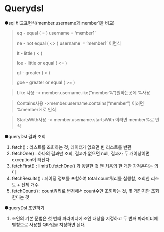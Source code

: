 # Querydsl

●sql 비교표현식(member.username과 member1을 비교)
> eq - equal ( = ) username = ‘member1’
> 
> ne - not equal ( <> ) username != ‘member1’ 이런식
> 
> lt - little ( < )
> 
> loe - little or equal ( <= )
> 
> gt - greater ( > )
> 
> goe - greater or equal ( >= )

> Like 사용 -> member.username.like(“member%”)원하는곳에 %사용

> Contains사용 ->member.username.contains(“member”) 이러면 %member%로 인식

> StartsWith사용 -> member.username.startsWith 이러면 member%로 인식

●queryDsl 결과 조회
1. fetch() : 리스트를 조회하는 것, 데이터가 없으면 빈 리스트를 반환
2. fetchOne() : 하나의 결과만 조회, 결과가 없으면 null, 결과가 두 개이상이면 exception이 터진다
3. fetchFirst() : limit(1).fetchOne() 과 동일한 것 맨 처음의 한 개만 가져온다는 의미
4. fetchResults() : 페이징 정보를 포함하여 total count쿼리를 실행함, 조회한 리스트 + 전체 개수
5. fetchCount() : count쿼리로 변경해서 count수만 조회하는 것, 몇 개인지만 조회한다는 것

●queryDsl 조인하기

1. 조인의 기본 문법은 첫 번째 파라미터에 조인 대상을 지정하고 두 번째 파라미터에 별칭으로 사용할 Q타입을 지정하면 된다.
	
